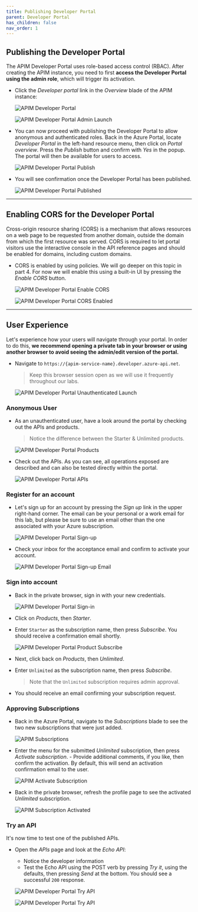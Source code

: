 ```yaml
---
title: Publishing Developer Portal
parent: Developer Portal
has_children: false
nav_order: 1
---
```



## Publishing the Developer Portal

The APIM Developer Portal uses role-based access control (RBAC). After creating the APIM instance, you need to first **access the Developer Portal using the admin role**, which will trigger its activation.

- Click the *Developer portal* link in the *Overview* blade of the APIM instance:

  ![APIM Developer Portal](../../assets/images/apim-developer-portal.png)

  ![APIM Developer Portal Admin Launch](../../assets/images/apim-developer-portal-admin-launch.png)

- You can now proceed with publishing the Developer Portal to allow anonymous and authenticated roles. Back in the Azure Portal, locate _Developer Portal_ in the left-hand resource menu, then click on *Portal overview*. Press the *Publish* button and confirm with *Yes* in the popup. The portal will then be available for users to access.

  ![APIM Developer Portal Publish](../../assets/images/apim-developer-portal-publish.png)

- You will see confirmation once the Developer Portal has been published.

  ![APIM Developer Portal Published](../../assets/images/apim-developer-portal-published.png)

---

## Enabling CORS for the Developer Portal

Cross-origin resource sharing (CORS) is a mechanism that allows resources on a web page to be requested from another domain, outside the domain from which the first resource was served. CORS is required to let portal visitors use the interactive console in the API reference pages and should be enabled for domains, including custom domains.

- CORS is enabled by using policies. We will go deeper on this topic in part 4. For now we will enable this using a built-in UI by pressing the *Enable CORS* button.

  ![APIM Developer Portal Enable CORS](../../assets/images/apim-developer-portal-CORS.png)

  ![APIM Developer Portal CORS Enabled](../../assets/images/apim-developer-portal-CORS-enabled.png)

---

## User Experience

Let's experience how your users will navigate through your portal. In order to do this, **we recommend opening a private tab in your browser or using another browser to avoid seeing the admin/edit version of the portal.** 

- Navigate to `https://{apim-service-name}.developer.azure-api.net`.

  > Keep this browser session open as we will use it frequently throughout our labs.

  ![APIM Developer Portal Unauthenticated Launch](../../assets/images/apim-developer-portal-unauthenticated-launch.png)

### Anonymous User

- As an unauthenticated user, have a look around the portal by checking out the APIs and products.

  > Notice the difference between the Starter & Unlimited products.

  ![APIM Developer Portal Products](../../assets/images/apim-developer-portal-products.png)

- Check out the APIs. As you can see, all operations exposed are described and can also be tested directly within the portal.

  ![APIM Developer Portal APIs](../../assets/images/apim-developer-portal-apis.png)

### Register for an account

- Let's sign up for an account by pressing the *Sign up* link in the upper right-hand corner. The email can be your personal or a work email for this lab, but please be sure to use an email other than the one associated with your Azure subscription. 

  ![APIM Developer Portal Sign-up](../../assets/images/apim-developer-portal-signup.png)

- Check your inbox for the acceptance email and confirm to activate your account.

  ![APIM Developer Portal Sign-up Email](../../assets/images/apim-developer-portal-signup-email.png)

### Sign into account

- Back in the private browser, sign in with your new credentials.

  ![APIM Developer Portal Sign-in](../../assets/images/apim-developer-portal-sign-in.png)

- Click on *Products*, then *Starter*.
- Enter `Starter` as the subscription name, then press *Subscribe*. You should receive a confirmation email shortly.

  ![APIM Developer Portal Product Subscribe](../../assets/images/apim-developer-portal-product-subscribe.png)

- Next, click back on *Products*, then *Unlimited*.
- Enter `Unlimited` as the subscription name, then press *Subscribe*.
  > Note that the `Unlimited` subscription requires admin approval.
- You should receive an email confirming your subscription request.

### Approving Subscriptions

- Back in the Azure Portal, navigate to the *Subscriptions* blade to see the two new subscriptions that were just added.

  ![APIM Subscriptions](../../assets/images/apim-subscriptions.png)

- Enter the menu for the submitted *Unlimited* subscription, then press *Activate subscription*. - Provide additional comments, if you like, then confirm the activation. By default, this will send an activation confirmation email to the user.

  ![APIM Activate Subscription](../../assets/images/apim-activate-subscription.png)

- Back in the private browser, refresh the profile page to see the activated *Unlimited* subscription.

  ![APIM Subscription Activated](../../assets/images/apim-subscriptions-activated.png)

### Try an API

It's now time to test one of the published APIs. 

- Open the *APIs* page and look at the *Echo API*:
  - Notice the developer information
  - Test the Echo API using the POST verb by pressing *Try it*, using the defaults, then pressing *Send* at the bottom. You should see a successful `200` response.

  ![APIM Developer Portal Try API](../../assets/images/apim-developer-portal-try-api-1.png)

  ![APIM Developer Portal Try API](../../assets/images/apim-developer-portal-try-api-2.png)
